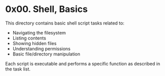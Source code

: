 # 0x00. Shell, Basics

This directory contains basic shell script tasks related to:

- Navigating the filesystem
- Listing contents
- Showing hidden files
- Understanding permissions
- Basic file/directory manipulation

Each script is executable and performs a specific function as described in the task list.